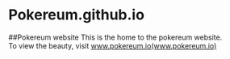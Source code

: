 # Pokereum.github.io
##Pokereum website
This is the home to the pokereum website.  
To view the beauty, visit www.pokereum.io(www.pokereum.io)   
